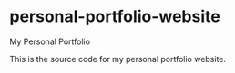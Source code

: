 # personal-portfolio-website
My Personal Portfolio

This is the source code for my personal portfolio website.
